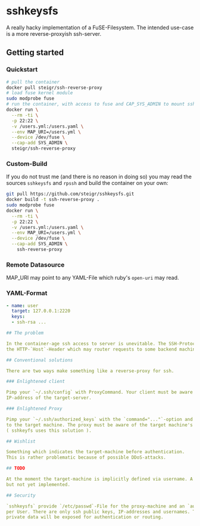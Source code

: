 # sshkeysfs

A really hacky implementation of a FuSE-Filesystem. The intended use-case is a more
reverse-proxyish ssh-server.

## Getting started

### Quickstart

```bash
# pull the container
docker pull steigr/ssh-reverse-proxy
# load fuse kernel module
sudo modprobe fuse
# run the container, with access to fuse and CAP_SYS_ADMIN to mount sshkeysfs
docker run \
  --rm -ti \
  -p 22:22 \
  -v /users.yml:/users.yaml \
  --env MAP_URI=/users.yml \
  --device /dev/fuse \
  --cap-add SYS_ADMIN \
  steigr/ssh-reverse-proxy
```

### Custom-Build

If you do not trust me (and there is no reason in doing so) you may read the sources `sshkeysfs` and `rpssh` and build
the container on your own:

```bash
git pull https://github.com/steigr/sshkeysfs.git
docker build -t ssh-reverse-proxy .
sudo modprobe fuse
docker run \
  --rm -ti \
  -p 22:22 \
  -v /users.yml:/users.yaml \
  --env MAP_URI=/users.yml \
  --device /dev/fuse \
  --cap-add SYS_ADMIN \
	ssh-reverse-proxy
```

### Remote Datasource

MAP_URI may point to any YAML-File which ruby's `open-uri` may read.

### YAML-Format

```yaml
- name: user
  target: 127.0.0.1:2220
  keys:
  - ssh-rsa ...

## The problem

In the container-age ssh access to server is unevitable. The SSH-Protocol lacks somthing like
the HTTP-`Host`-Header which may router requests to some backend machine or container.

## Conventional solutions

There are two ways make something like a reverse-proxy for ssh.

### Enlightened client

Pimp your `~/.ssh/config` with ProxyCommand. Your client must be aware of the (rapidly) changing
IP-address of the target-server.

### Enlightened Proxy

Pimp your `~/.ssh/authorized_keys` with the `command="..."`-option and forward authenticated connections
to the target machine. The proxy must be aware of the target machine's IP-address.
( sshkeyfs uses this solution ).

## Wishlist

Something which indicates the target-machine before authentication.
This is rather problematic because of possible DDoS-attacks.

## TODO

At the moment the target-machine is implicitly defined via username. A mapping via give public-key is possible
but not yet implemented.

## Security

`sshkeysfs` provide `/etc/passwd`-File for the proxy-machine and an `authorized_keys`-file as well as an `config`-file
per User. There are only ssh public keys, IP-addresses and usernames. The SSH-Connection uses AgentForwarding, thus no
private data will be exposed for authentication or routing.